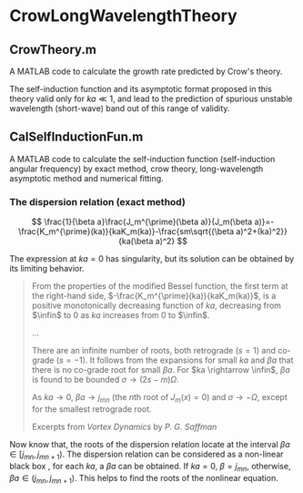 # CrowLongWavelengthTheory
## CrowTheory.m

A MATLAB code to calculate the growth rate predicted by Crow's theory. 

The self-induction function and its asymptotic format proposed in this theory valid only for $ka\ll 1$, and lead to the prediction of spurious unstable wavelength (short-wave) band out of this range of validity.

## CalSelfInductionFun.m

A MATLAB code to calculate the self-induction function (self-induction angular frequency) by exact method, crow theory, long-wavelength asymptotic method and numerical fitting. 

### The dispersion relation (exact method)

$$
\frac{1}{\beta a}\frac{J_m^{\prime}(\beta a)}{J_m(\beta a)}=-\frac{K_m^{\prime}(ka)}{kaK_m(ka)}-\frac{sm\sqrt{(\beta a)^2+(ka)^2}}{ka(\beta a)^2}
$$

The expression at $ka = 0$ has singularity, but its solution can be obtained by its limiting behavior.

> From the properties of the modified Bessel function, the first term at the right-hand side, $-\frac{K_m^{\prime}(ka)}{kaK_m(ka)}$, is a positive monotonically decreasing function of $ka$, decreasing from $\infin$ to $0$ as $ka$ increases from $0$ to $\infin$.
>
> ...
>
> There are an infinite number of roots, both retrograde ($s=1$) and co-grade ($s=-1$). It follows from the expansions for small $ka$ and $\beta a$ that there is no co-grade root for small $\beta a$. For $ka \rightarrow \infin$, $\beta a$ is found to be bounded $\sigma \rightarrow (2s-m)\Omega$.
>
> As $ka \rightarrow 0$, $\beta a \rightarrow j_{mn}$ (the $n$th root of $J_m(x)=0$) and $\sigma \rightarrow -\Omega$, except for the smallest retrograde root.
>
> Excerpts from *Vortex Dynamics* by *P. G. Saffman*

Now know that, the roots of the dispersion relation locate at the interval $\beta a \in [j_{mn},j_{mn+1})$. The dispersion relation can be considered as a non-linear black box , for each $ka$, a $\beta a$ can be obtained. If $ka=0$, $\beta=j_{mn}$, otherwise, $\beta a \in (j_{mn},j_{mn+1})$. This helps to find the roots of the nonlinear equation.

